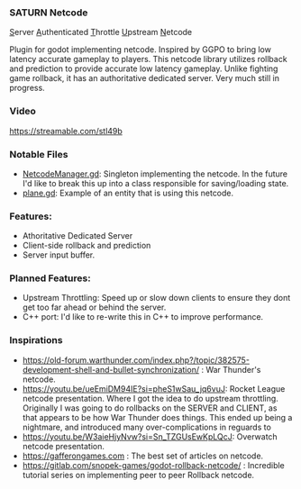 ### SATURN Netcode
<ins>S</ins>erver
<ins>A</ins>uthenticated
<ins>T</ins>hrottle
<ins>U</ins>pstream
<ins>N</ins>etcode

Plugin for godot implementing netcode.
Inspired by GGPO to bring low latency accurate gameplay to players. This netcode library utilizes rollback and prediction to provide accurate low latency gameplay. Unlike fighting game rollback, it has an authoritative dedicated server.
Very much still in progress.

### Video
https://streamable.com/stl49b

### Notable Files
* [NetcodeManager.gd](NetcodeManager.gd): Singleton implementing the netcode. In the future I'd like to break this up into a class responsible for saving/loading state.
* [plane.gd](plane.gd): Example of an entity that is using this netcode.

### Features:
* Athoritative Dedicated Server
* Client-side rollback and prediction
* Server input buffer.

### Planned Features:
* Upstream Throttling: Speed up or slow down clients to ensure they dont get too far ahead or behind the server.
* C++ port: I'd like to re-write this in C++ to improve performance. 

### Inspirations
* https://old-forum.warthunder.com/index.php?/topic/382575-development-shell-and-bullet-synchronization/ : War Thunder's netcode.
* https://youtu.be/ueEmiDM94IE?si=pheS1wSau_jq6vuJ: Rocket League netcode presentation. Where I got the idea to do upstream throttling. Originally I was going to do rollbacks on the SERVER and CLIENT, as that appears to be how War Thunder does things. This ended up being a nightmare, and introduced many over-complications in reguards to 
* https://youtu.be/W3aieHjyNvw?si=Sn_TZGUsEwKpLQcJ: Overwatch netcode presentation.
* https://gafferongames.com : The best set of articles on netcode.
* https://gitlab.com/snopek-games/godot-rollback-netcode/ : Incredible tutorial series on implementing peer to peer Rollback netcode.
